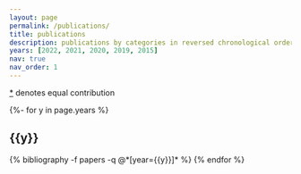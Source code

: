 ```yaml
---
layout: page
permalink: /publications/
title: publications
description: publications by categories in reversed chronological order. generated by jekyll-scholar.
years: [2022, 2021, 2020, 2019, 2015]
nav: true
nav_order: 1
---
```

[\*]() denotes equal contribution

<!-- _pages/publications.md -->
<div class="publications">

{%- for y in page.years %}
  <h2 class="year">{{y}}</h2>
  {% bibliography -f papers -q @*[year={{y}}]* %}
{% endfor %}

</div>
